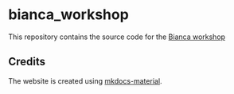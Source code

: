 # bianca_workshop

This repository contains the source code for the [Bianca workshop](https://uppmax.github.io/bianca_workshop/)


## Credits

The website is created using
[mkdocs-material](https://squidfunk.github.io/mkdocs-material). 
